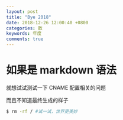 ```yaml
---
layout: post
title: "Bye 2018"
date: 2018-12-26 12:00:40 +0800
categories: 散
keywords: 年度
comments: true
---
```


# 如果是 markdown 语法

就想试试测试一下 CNAME 配置相关的问题

而且不知道最终生成的样子

```bash
$ rm -rf / #试一试，世界更美妙
```
